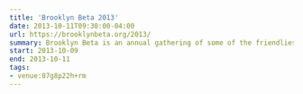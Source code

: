 ```yaml
---
title: 'Brooklyn Beta 2013'
date: 2013-10-11T09:30:00-04:00
url: https://brooklynbeta.org/2013/
summary: Brooklyn Beta is an annual gathering of some of the friendliest folks on the Web. Join us for three days of fun away from your computer.
start: 2013-10-09
end: 2013-10-11
tags:
- venue:87g8p22h+rm
---
```

